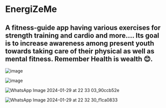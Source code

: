 # EnergiZeMe
## A fitness-guide app having various exercises for strength training and cardio and more.... Its goal is to increase awareness among present youth towards taking care of their physical as well as mental fitness. Remember Health is wealth 😊.

![image](https://github.com/srinjoy-26/EnergiZeMe/assets/91176055/a43fa3e6-e5f9-435a-b08a-2675ba4f7998)

![image](https://github.com/srinjoy-26/EnergiZeMe/assets/91176055/b1b3a813-5d35-42da-b0ed-b3b87d02cfde)

![WhatsApp Image 2024-01-29 at 22 33 03_90ccb52e](https://github.com/ilhamansari/EnergiZeMe/assets/102286043/435e751a-3869-4c7c-b27b-5fa5a7cbf30c)

![WhatsApp Image 2024-01-29 at 22 32 30_f1ca0833](https://github.com/ilhamansari/EnergiZeMe/assets/102286043/0603a81e-f2af-45ab-92c3-888334f62804)




